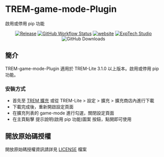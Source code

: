 # TREM-game-mode-Plugin
啟用或停用 pip 功能

<div align="center">
<a href="https://github.com/ExpTechTW/TREM-game-mode-Plugin/releases/latest"><img alt="Release" src="https://img.shields.io/github/v/release/ExpTechTW/TREM-game-mode-Plugin"></a>
<a href="https://github.com/ExpTechTW/TREM-Lite/actions/workflows/github_actions.yml"><img alt="GitHub Workflow Status" src="https://github.com/ExpTechTW/TREM-Lite/actions/workflows/github_actions.yml/badge.svg"></a>
<a href="https://exptech.dev/trem"><img alt="website" src="https://img.shields.io/badge/website-exptech.dev-purple.svg"></a>
<a href="https://discord.gg/5dbHqV8ees"><img alt="ExpTech Studio"  src="https://img.shields.io/discord/926545182407688273?color=%235865F2&logo=discord&logoColor=white"></a>
<img alt="GitHub Downloads" src="https://img.shields.io/github/downloads/ExpTechTW/TREM-game-mode-Plugin/total">
</div>

## 簡介

TREM-game-mode-Plugin 適用於 TREM-Lite 3.1.0 以上版本。啟用或停用 pip 功能。

### 安裝方式

- 首先至 [TREM 擴充](https://exptechtw.github.io/trem-plugins/) 或從 TREM-Lite > 設定 > 擴充 > 擴充商店內進行下載
- 下載完成後，重新開啟設定頁面
- 在擴充列表的 game-mode 進行勾選，關閉設定頁面
- 在主頁點擊 提示說明(啟用 pip 功能)圖案 按鈕，點開即可使用

## 開放原始碼授權

開放原始碼授權資訊請詳見 [LICENSE](LICENSE) 檔案
